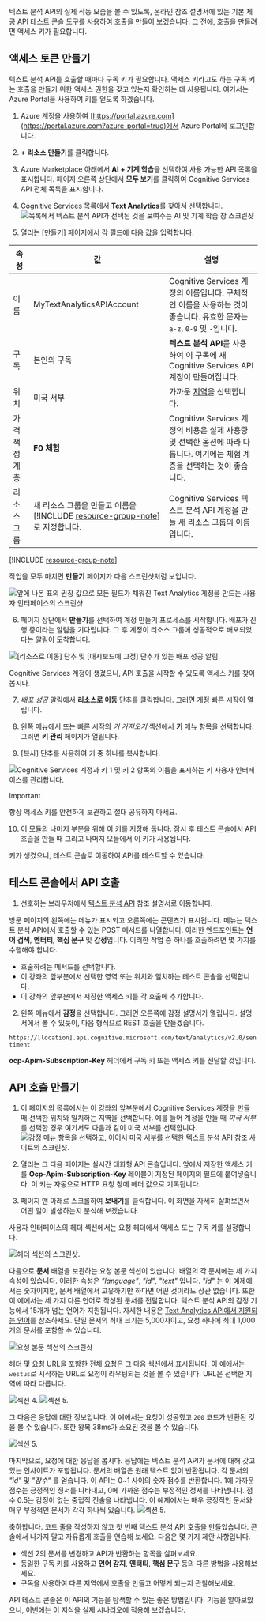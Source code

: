 텍스트 분석 API의 실제 작동 모습을 볼 수 있도록, 온라인 참조 설명서에 있는 기본 제공 API 테스트 콘솔 도구를 사용하여 호출을 만들어 보겠습니다. 그 전에, 호출을 만들려면 액세스 키가 필요합니다. 

## <a name="create-an-access-key"></a>액세스 토큰 만들기

텍스트 분석 API를 호출할 때마다 구독 키가 필요합니다. 액세스 키라고도 하는 구독 키는 호출을 만들기 위한 액세스 권한을 갖고 있는지 확인하는 데 사용됩니다. 여기서는 Azure Portal을 사용하여 키를 얻도록 하겠습니다. 

1. Azure 계정을 사용하여 [https://portal.azure.com](https://portal.azure.com?azure-portal=true)에서 Azure Portal에 로그인합니다.

1.  **+ 리소스 만들기**를 클릭합니다.

1.  Azure Marketplace 아래에서 **AI + 기계 학습**을 선택하여 사용 가능한 API 목록을 표시합니다. 페이지 오른쪽 상단에서 **모두 보기**를 클릭하여 Cognitive Services API 전체 목록을 표시합니다. 

1. Cognitive Services 목록에서 **Text Analytics**를 찾아서 선택합니다. 
![목록에서 텍스트 분석 API가 선택된 것을 보여주는 AI 및 기계 학습 창 스크린샷](../media-draft/select-text-analytics.PNG)

1. 열리는 [만들기] 페이지에서 각 필드에 다음 값을 입력합니다.


|속성  | 값  | 설명  |
|---------|---------|---------|
|이름     |    MyTextAnalyticsAPIAccount     |  Cognitive Services 계정의 이름입니다. 구체적인 이름을 사용하는 것이 좋습니다. 유효한 문자는 `a-z`, `0-9` 및 `-`입니다.    |
|구독     |  본인의 구독       |   **텍스트 분석 API**를 사용하여 이 구독에 새 Cognitive Services API 계정이 만들어집니다.      |
|위치     |  미국 서부       |  가까운 [지역](https://azure.microsoft.com/regions/)을 선택합니다.       |
|가격 책정 계층     | **F0 체험**     |   Cognitive Services 계정의 비용은 실제 사용량 및 선택한 옵션에 따라 다릅니다. 여기에는 체험 계층을 선택하는 것이 좋습니다.      |
|리소스 그룹     |  새 리소스 그룹을 만들고 이름을 [!INCLUDE [resource-group-note](./rg-name.md)]로 지정합니다.       |  Cognitive Services 텍스트 분석 API 계정을 만들 새 리소스 그룹의 이름입니다.       |


[!INCLUDE [resource-group-note](./rg-notice.md)]

작업을 모두 마치면 **만들기** 페이지가 다음 스크린샷처럼 보입니다.

![앞에 나온 표의 권장 값으로 모든 필드가 채워진 Text Analytics 계정을 만드는 사용자 인터페이스의 스크린샷.](../media-draft/create-text-analytics-account.PNG)

6. 페이지 상단에서 **만들기**를 선택하여 계정 만들기 프로세스를 시작합니다.  배포가 진행 중이라는 알림을 기다립니다. 그 후 계정이 리소스 그룹에 성공적으로 배포되었다는 알림이 도착합니다.

![[리소스로 이동] 단추 및 [대시보드에 고정] 단추가 있는 배포 성공 알림.](../media-draft/deploy-resource-group-success.PNG)

Cognitive Services 계정이 생겼으니, API 호출을 시작할 수 있도록 액세스 키를 찾아봅시다. 

7. *배포 성공* 알림에서 **리소스로 이동** 단추를 클릭합니다. 그러면 계정 빠른 시작이 열립니다. 

1. 왼쪽 메뉴에서 또는 빠른 시작의 *키 가져오기* 섹션에서 **키** 메뉴 항목을 선택합니다.  그러면 **키 관리** 페이지가 열립니다.

1. [복사] 단추를 사용하여 키 중 하나를 복사합니다. 

![Cognitive Services 계정과 키 1 및 키 2 항목의 이름을 표시하는 키 사용자 인터페이스를 관리합니다.](../media-draft/manage-keys.PNG)

> [!IMPORTANT]
> 항상 액세스 키를 안전하게 보관하고 절대 공유하지 마세요. 

10. 이 모듈의 나머지 부분을 위해 이 키를 저장해 둡니다. 잠시 후 테스트 콘솔에서 API 호출을 만들 때 그리고 나머지 모듈에서 이 키가 사용됩니다.

키가 생겼으니, 테스트 콘솔로 이동하여 API를 테스트할 수 있습니다.

## <a name="call-the-api-from-the-testing-console"></a>테스트 콘솔에서 API 호출

1. 선호하는 브라우저에서 [텍스트 분석 API](https://westus.dev.cognitive.microsoft.com/docs/services/TextAnalytics.V2.0/operations/56f30ceeeda5650db055a3c7?azure-portal=true) 참조 설명서로 이동합니다.

방문 페이지의 왼쪽에는 메뉴가 표시되고 오른쪽에는 콘텐츠가 표시됩니다. 메뉴는 텍스트 분석 API에서 호출할 수 있는 POST 메서드를 나열합니다. 이러한 엔드포인트는 **언어 검색**, **엔터티**, **핵심 문구** 및 **감정**입니다.  이러한 작업 중 하나를 호출하려면 몇 가지를 수행해야 합니다.
- 호출하려는 메서드를 선택합니다.
- 이 강좌의 앞부분에서 선택한 영역 또는 위치와 일치하는 테스트 콘솔을 선택합니다. 
- 이 강좌의 앞부분에서 저장한 액세스 키를 각 호출에 추가합니다.

2. 왼쪽 메뉴에서 **감정**을 선택합니다. 그러면 오른쪽에 감정 설명서가 열립니다. 설명서에서 볼 수 있듯이, 다음 형식으로 REST 호출을 만들겠습니다.

`https://[location].api.cognitive.microsoft.com/text/analytics/v2.0/sentiment` 

**ocp-Apim-Subscription-Key** 헤더에서 구독 키 또는 액세스 키를 전달할 것입니다.

## <a name="make-some-api-calls"></a>API 호출 만들기

1. 이 페이지의 목록에서는 이 강좌의 앞부분에서 Cognitive Services 계정을 만들 때 선택한 위치와 일치하는 지역을 선택합니다.  예를 들어 계정을 만들 때 *미국 서부*를 선택한 경우 여기서도 다음과 같이 미국 서부를 선택합니다.
![감정 메뉴 항목을 선택하고, 이어서 미국 서부를 선택한 텍스트 분석 API 참조 사이트의 스크린샷.](../media-draft/select-testing-console-region.png)

1.  열리는 그 다음 페이지는 실시간 대화형 API 콘솔입니다.  앞에서 저장한 액세스 키를 **Ocp-Apim-Subscription-Key** 레이블이 지정된 페이지의 필드에 붙여넣습니다. 이 키는 자동으로 HTTP 요청 창에 헤더 값으로 기록됩니다.

1. 페이지 맨 아래로 스크롤하여 **보내기**를 클릭합니다. 이 화면을 자세히 살펴보면서 어떤 일이 발생하는지 분석해 보겠습니다.

사용자 인터페이스의 헤더 섹션에서는 요청 헤더에서 액세스 또는 구독 키를 설정합니다.

![헤더 섹션의 스크린샷.](../media-draft/2-marker.PNG)

다음으로 **문서** 배열을 보관하는 요청 본문 섹션이 있습니다. 배열의 각 문서에는 세 가지 속성이 있습니다. 이러한 속성은 *"language"*, *"id"*, *"text"* 입니다. *"id"* 는 이 예제에서는 숫자이지만, 문서 배열에서 고유하기만 하다면 어떤 것이라도 상관 없습니다. 또한 이 예에서는 세 가지 다른 언어로 작성된 문서를 전달합니다. 텍스트 분석 API의 감정 기능에서 15개가 넘는 언어가 지원됩니다. 자세한 내용은 [Text Analytics API에서 지원되는 언어](https://docs.microsoft.com//azure/cognitive-services/text-analytics/text-analytics-supported-languages)를 참조하세요. 단일 문서의 최대 크기는 5,000자이고, 요청 하나에 최대 1,000개의 문서를 포함할 수 있습니다. 

![요청 본문 섹션의 스크린샷](../media-draft/3-marker.PNG)

헤더 및 요청 URL을 포함한 전체 요청은 그 다음 섹션에서 표시됩니다. 이 예에서는 `westus`로 시작하는 URL로 요청이 라우팅되는 것을 볼 수 있습니다. URL은 선택한 지역에 따라 다릅니다.  

![섹션 4.](../media-draft/4-marker.PNG) 
![섹션 5.](../media-draft/5-marker.PNG) 

그 다음은 응답에 대한 정보입니다. 이 예에서는 요청이 성공했고 `200` 코드가 반환된 것을 볼 수 있습니다. 또한 왕복 38ms가 소요된 것을 볼 수 있습니다.

![섹션 5.](../media-draft/6-marker.PNG)  

마지막으로, 요청에 대한 응답을 봅시다. 응답에는 텍스트 분석 API가 문서에 대해 갖고 있는 인사이트가 포함됩니다. 문서의 배열은 원래 텍스트 없이 반환됩니다. 각 문서의 *"id"* 및 *"잠수"* 를 얻습니다. 이 API는 0~1 사이의 숫자 점수를 반환합니다. 1에 가까운 점수는 긍정적인 정서를 나타내고, 0에 가까운 점수는 부정적인 정서를 나타냅니다. 점수 0.5는 감정이 없는 중립적 진술을 나타냅니다. 이 예제에서는 매우 긍정적인 문서와 매우 부정적인 문서가 각각 하나씩 있습니다. 
![섹션 5.](../media-draft/7-marker.PNG)  

축하합니다. 코드 줄을 작성하지 않고 첫 번째 텍스트 분석 API 호출을 만들었습니다. 콘솔에서 나가지 말고 자유롭게 호출을 연습해 보세요. 다음은 몇 가지 제안 사항입니다.

- 섹션 2의 문서를 변경하고 API가 반환하는 항목을 살펴보세요. 
- 동일한 구독 키를 사용하고 **언어 감지**, **엔터티**, **핵심 문구** 등의 다른 방법을 사용해보세요.
- 구독을 사용하여 다른 지역에서 호출을 만들고 어떻게 되는지 관찰해보세요. 

API 테스트 콘솔은 이 API의 기능을 탐색할 수 있는 좋은 방법입니다. 기능을 알아보았으니, 이번에는 이 지식을 실제 시나리오에 적용해 보겠습니다.